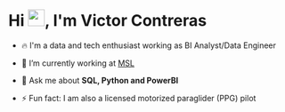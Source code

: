 <h1 align="left">Hi <img src="https://raw.githubusercontent.com/kaueMarques/kaueMarques/master/hi.gif" height="30px">, I'm Victor Contreras</h1>
<!-- <p align="left"> <img src="https://komarev.com/ghpvc/?username=vgrcontreras&color=yellow" alt="Profile views" /> </p> -->


- 🔥 I'm a data and tech enthusiast working as BI Analyst/Data Engineer

- 🔭 I’m currently working at [MSL](https://www.mslcorporate.com/)

- 💬 Ask me about **SQL, Python and PowerBI**

- ⚡ Fun fact: I am also a licensed motorized paraglider (PPG) pilot 

